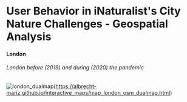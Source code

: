 # User Behavior in iNaturalist's City Nature Challenges - Geospatial Analysis 



#### London 

###### London before (2019) and during (2020) the pandemic

![london_dualmap](images/london_dualmap.png)(https://albrecht-mariz.github.io/interactive_maps/map_london_osm_dualmap.html)


